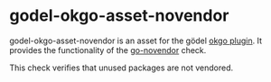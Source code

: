 godel-okgo-asset-novendor
=========================
godel-okgo-asset-novendor is an asset for the gödel [okgo plugin](https://github.com/palantir/okgo). It provides the functionality of the [go-novendor](https://github.com/palantir/go-novendor) check.

This check verifies that unused packages are not vendored.
